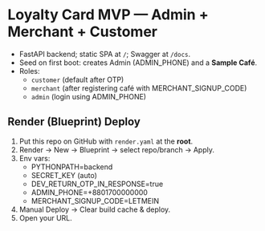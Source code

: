 # Loyalty Card MVP — Admin + Merchant + Customer

- FastAPI backend; static SPA at `/`; Swagger at `/docs`.
- Seed on first boot: creates Admin (ADMIN_PHONE) and a **Sample Café**.
- Roles:
  - `customer` (default after OTP)
  - `merchant` (after registering café with MERCHANT_SIGNUP_CODE)
  - `admin` (login using ADMIN_PHONE)

## Render (Blueprint) Deploy
1. Put this repo on GitHub with `render.yaml` at the **root**.
2. Render → New → Blueprint → select repo/branch → Apply.
3. Env vars:
   - PYTHONPATH=backend
   - SECRET_KEY (auto)
   - DEV_RETURN_OTP_IN_RESPONSE=true
   - ADMIN_PHONE=+8801700000000
   - MERCHANT_SIGNUP_CODE=LETMEIN
4. Manual Deploy → Clear build cache & deploy.
5. Open your URL.
